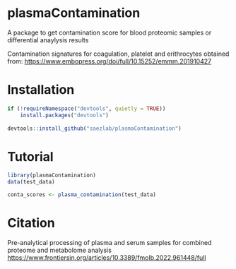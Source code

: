 # plasmaContamination

A package to get contamination score for blood proteomic samples or differential anaylysis results

Contamination signatures for coagulation, platelet and erithrocytes obtained from: https://www.embopress.org/doi/full/10.15252/emmm.201910427

# Installation
```r
if (!requireNamespace("devtools", quietly = TRUE))
    install.packages("devtools")
    
devtools::install_github("saezlab/plasmaContamination")
```

# Tutorial
```r
library(plasmaContamination)
data(test_data)

conta_scores <- plasma_contamination(test_data)
```

# Citation

Pre-analytical processing of plasma and serum samples for combined proteome and metabolome analysis
https://www.frontiersin.org/articles/10.3389/fmolb.2022.961448/full

